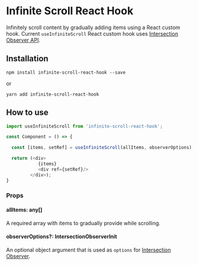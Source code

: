 Infinite Scroll React Hook
=======================

Infinitely scroll content by gradually adding items using a React custom hook.
Current `useInfiniteScroll` React custom hook uses [Intersection Observer API](https://developer.mozilla.org/en-US/docs/Web/API/Intersection_Observer_API).

## Installation

```
npm install infinite-scroll-react-hook --save
```
or

```
yarn add infinite-scroll-react-hook
```

## How to use

```js
import useInfiniteScroll from 'infinite-scroll-react-hook';

const Component = () => {

  const [items, setRef] = useInfiniteScroll(allItems, observerOptions);

  return (<div>
            {items}
            <div ref={setRef}/>
         </div>);
}
```

### Props

#### allItems: any[]
A required array with items to gradually provide while scrolling.

#### observerOptions?: IntersectionObserverInit
An optional object argument that is used as `options` for [Intersection Observer](https://developer.mozilla.org/en-US/docs/Web/API/IntersectionObserver/IntersectionObserver).

